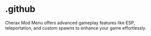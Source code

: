 # .github
Cherax Mod Menu offers advanced gameplay features like ESP, teleportation, and custom spawns to enhance your game effortlessly.
